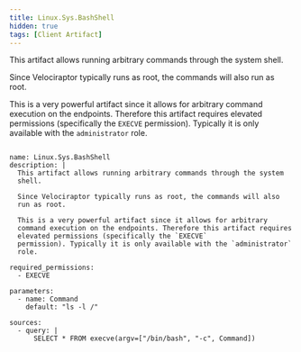 ```yaml
---
title: Linux.Sys.BashShell
hidden: true
tags: [Client Artifact]
---
```


This artifact allows running arbitrary commands through the system
shell.

Since Velociraptor typically runs as root, the commands will also
run as root.

This is a very powerful artifact since it allows for arbitrary
command execution on the endpoints. Therefore this artifact requires
elevated permissions (specifically the `EXECVE`
permission). Typically it is only available with the `administrator`
role.


<pre><code class="language-yaml">
name: Linux.Sys.BashShell
description: |
  This artifact allows running arbitrary commands through the system
  shell.

  Since Velociraptor typically runs as root, the commands will also
  run as root.

  This is a very powerful artifact since it allows for arbitrary
  command execution on the endpoints. Therefore this artifact requires
  elevated permissions (specifically the `EXECVE`
  permission). Typically it is only available with the `administrator`
  role.

required_permissions:
  - EXECVE

parameters:
  - name: Command
    default: &quot;ls -l /&quot;

sources:
  - query: |
      SELECT * FROM execve(argv=[&quot;/bin/bash&quot;, &quot;-c&quot;, Command])

</code></pre>

